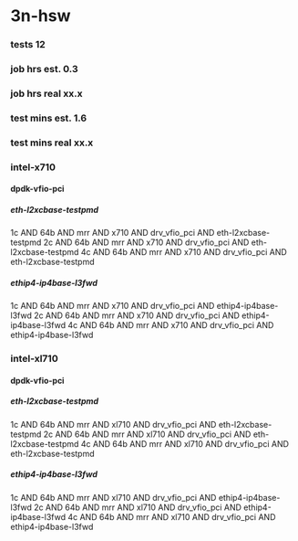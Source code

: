 # 3n-hsw
### tests 12
### job hrs est. 0.3
### job hrs real xx.x
### test mins est. 1.6
### test mins real xx.x
### intel-x710
#### dpdk-vfio-pci
##### eth-l2xcbase-testpmd
1c AND 64b AND mrr AND x710 AND drv_vfio_pci AND eth-l2xcbase-testpmd
2c AND 64b AND mrr AND x710 AND drv_vfio_pci AND eth-l2xcbase-testpmd
4c AND 64b AND mrr AND x710 AND drv_vfio_pci AND eth-l2xcbase-testpmd
##### ethip4-ip4base-l3fwd
1c AND 64b AND mrr AND x710 AND drv_vfio_pci AND ethip4-ip4base-l3fwd
2c AND 64b AND mrr AND x710 AND drv_vfio_pci AND ethip4-ip4base-l3fwd
4c AND 64b AND mrr AND x710 AND drv_vfio_pci AND ethip4-ip4base-l3fwd
### intel-xl710
#### dpdk-vfio-pci
##### eth-l2xcbase-testpmd
1c AND 64b AND mrr AND xl710 AND drv_vfio_pci AND eth-l2xcbase-testpmd
2c AND 64b AND mrr AND xl710 AND drv_vfio_pci AND eth-l2xcbase-testpmd
4c AND 64b AND mrr AND xl710 AND drv_vfio_pci AND eth-l2xcbase-testpmd
##### ethip4-ip4base-l3fwd
1c AND 64b AND mrr AND xl710 AND drv_vfio_pci AND ethip4-ip4base-l3fwd
2c AND 64b AND mrr AND xl710 AND drv_vfio_pci AND ethip4-ip4base-l3fwd
4c AND 64b AND mrr AND xl710 AND drv_vfio_pci AND ethip4-ip4base-l3fwd
